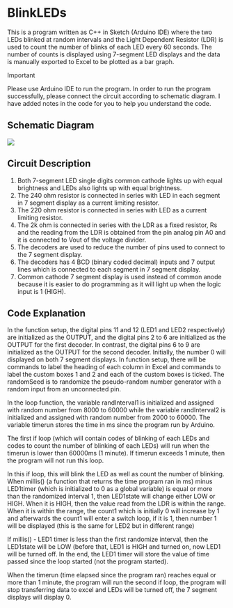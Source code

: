 # BlinkLEDs

This is a program written as C++ in Sketch (Arduino IDE) where the two LEDs blinked at random intervals and the Light Dependent Resistor (LDR) is used to count the number of blinks of each LED every 60 seconds. The number of counts is displayed using 7-segment LED displays and the data is manually exported to Excel to be plotted as a bar graph. 

> [!IMPORTANT] 
> Please use Arduino IDE to run the program. In order to run the program successfully, please connect the circuit according to schematic diagram. I have added notes in the code for you to help you understand the code. 

## Schematic Diagram 

![](https://i.imgur.com/rHCvEz5.png)

## Circuit Description

1) Both 7-segment LED single digits common cathode lights up with equal brightness and LEDs also lights up with equal brightness.
2) The 240 ohm resistor is connected in series with LED in each segment in 7 segment display as a current limiting resistor.
3) The 220 ohm resistor is connected in series with LED as a current limiting resistor.
4) The 2k ohm is connected in series with the LDR as a fixed resistor, Rs and the reading from the LDR is obtained from the pin analog pin A0 and it is connected to Vout of the voltage divider.
5) The decoders are used to reduce the number of pins used to connect to the 7 segment display.
6) The decoders has 4 BCD (binary coded decimal) inputs and 7 output lines which is connected to each segment in 7 segment display.
7) Common cathode 7 segment display is used instead of common anode because it is easier to do programming as it will light up when the logic input is 1 (HIGH).

## Code Explanation

In the function setup, the digital pins 11 and 12 (LED1 and LED2 respectively) are initialized as the OUTPUT, and the digital pins 2 to 6 are initialized as the OUTPUT for the first decoder. In contrast, the digital pins 6 to 9 are initialized as the OUTPUT for the second decoder. Initially, the number 0 will displayed on both 7 segment displays. In function setup, there will be commands to label the heading of each column in Excel and commands to label the custom boxes 1 and 2 and each of the custom boxes is ticked. The randomSeed is to randomize the pseudo-random number generator with a random input from an unconnected pin.

In the loop function, the variable randInterval1 is initialized and assigned with random number from 8000 to 60000 while the variable randInterval2 is initialized and assigned with random number from 2000 to 60000. The variable timerun stores the time in ms since the program run by Arduino.

The first if loop (which will contain codes of blinking of each LEDs and codes to count the number of blinking of each LEDs) will run when the timerun is lower than 60000ms (1 minute). If timerun exceeds 1 minute, then the program will not run this loop.

In this if loop, this will blink the LED as well as count the number of blinking. When millis() (a function that returns the time program ran in ms) minus LED1timer (which is initialized to 0 as a global variable) is equal or more than the randomized interval 1, then LED1state will change either LOW or HIGH. When it is HIGH, then the value read from the LDR is within the range. When it is within the range, the count1 which is initially 0 will increase by 1 and afterwards the count1 will enter a switch loop, if it is 1, then number 1 will be displayed (this is the same for LED2 but in different range)

If millis() - LED1 timer is less than the first randomize interval, then the LED1state will be LOW (before that, LED1 is HIGH and turned on, now LED1 will be turned off. In the end, the LED1 timer will store the value of time passed since the loop started (not the program started).

When the timerun (time elapsed since the program ran) reaches equal or more than 1 minute, the program will run the second if loop, the program will stop transferring data to excel and LEDs will be turned off, the 7 segment displays will display 0.

